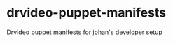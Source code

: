 drvideo-puppet-manifests
========================

Drvideo puppet manifests for johan's developer setup
